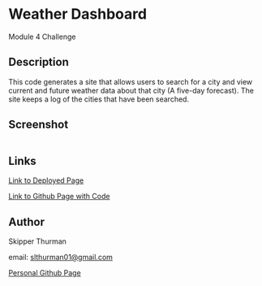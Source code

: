 # Weather Dashboard

Module 4 Challenge

## Description

This code generates a site that allows users to search for a city and view current and future weather data about that city (A five-day forecast).  The site keeps a log of the cities that have been searched.

## Screenshot

<img src="">

## Links

<a href="https://skip-thurm.github.io/weather-dashboard/">Link to Deployed Page</a>

<a href="https://github.com/skip-thurm/weather-dashboard/">Link to Github Page with Code</a>

## Author

Skipper Thurman

email: slthurman01@gmail.com

<a href="https://github.com/skip-thurm">Personal Github Page</a>